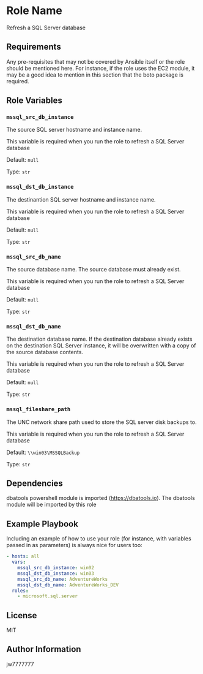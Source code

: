 Role Name
=========

Refresh a SQL Server database

Requirements
------------

Any pre-requisites that may not be covered by Ansible itself or the role should be mentioned here. For instance, if the role uses the EC2 module, it may be a good idea to mention in this section that the boto package is required.

Role Variables
--------------

### `mssql_src_db_instance`

The source SQL server hostname and instance name.   

This variable is required when you run the role to refresh a SQL Server database

Default: `null`

Type: `str`

### `mssql_dst_db_instance`

The destinantion SQL server hostname and instance name.   

This variable is required when you run the role to refresh a SQL Server database

Default: `null`

Type: `str`

### `mssql_src_db_name`

The source database name.   The source database must already exist.

This variable is required when you run the role to refresh a SQL Server database

Default: `null`

Type: `str`

### `mssql_dst_db_name`

The destination database name.   If the destination database already exists on the destination SQL Server instance, it will be overwritten with a copy of the source database contents.

This variable is required when you run the role to refresh a SQL Server database

Default: `null`

Type: `str`

### `mssql_fileshare_path`

The UNC network share path used to store the SQL server disk backups to.   

This variable is required when you run the role to refresh a SQL Server database

Default: `\\win03\MSSQLBackup`

Type: `str`

Dependencies
------------

dbatools powershell module is imported (https://dbatools.io).  The dbatools module will be imported by this role

Example Playbook
----------------

Including an example of how to use your role (for instance, with variables passed in as parameters) is always nice for users too:
```yaml
- hosts: all
  vars:
    mssql_src_db_instance: win02
    mssql_dst_db_instance: win03
    mssql_src_db_name: AdventureWorks 
    mssql_dst_db_name: AdventureWorks_DEV
  roles:
    - microsoft.sql.server
```
License
-------

MIT

Author Information
------------------

jw7777777
